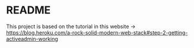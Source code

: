 # README

This project is based on the tutorial in this website -> https://blog.heroku.com/a-rock-solid-modern-web-stack#step-2-getting-activeadmin-working




